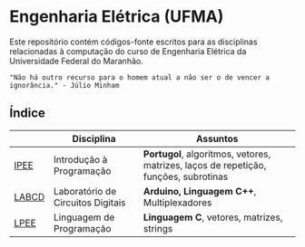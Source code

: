 # Engenharia Elétrica (UFMA)

Este repositório contém códigos-fonte escritos para as disciplinas relacionadas à computação do curso de Engenharia Elétrica da Universidade Federal do Maranhão.

    "Não há outro recurso para o homem atual a não ser o de vencer a ignorância." - Júlio Minham
    
## Índice

|     | Disciplina  | Assuntos       |
| --- | ----------- | ---------------|
| [IPEE](https://github.com/thearthurlima/EngenhariaEletrica/tree/main/IAPEE) | Introdução à Programação          | **Portugol**, algoritmos, vetores, matrizes, laços de repetição, funções, subrotinas |
| [LABCD](https://github.com/thearthurlima/EngenhariaEletrica/tree/main/LABCD) | Laboratório de Circuitos Digitais | **Arduino, Linguagem C++**, Multiplexadores                                          |
| [LPEE](https://github.com/thearthurlima/EngenhariaEletrica/tree/main/LPEE)   | Linguagem de Programação          | **Linguagem C**, vetores, matrizes, strings                                          |

<!-- | [IACOM](https://github.com/thearthurlima/EngenhariaEletrica/tree/main/IACOM) | Introdução à Arquitetura de Computadores | **Assembly, Linguagem C**, PIC16F84A | -->
